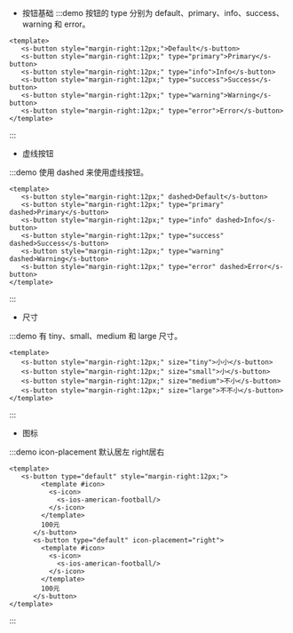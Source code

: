 <!--
 * @Author: your name
 * @Date: 2021-11-12 14:41:14
 * @LastEditTime: 2021-11-12 16:40:25
 * @LastEditors: Please set LastEditors
 * @Description: 打开koroFileHeader查看配置 进行设置: https://github.com/OBKoro1/koro1FileHeader/wiki/%E9%85%8D%E7%BD%AE
 * @FilePath: /stree-design/stree-design/docs/components/button/index.md
-->
- 按钮基础 
:::demo 按钮的 type 分别为 default、primary、info、success、warning 和 error。
```vue
<template>
   <s-button style="margin-right:12px;">Default</s-button>
   <s-button style="margin-right:12px;" type="primary">Primary</s-button>
   <s-button style="margin-right:12px;" type="info">Info</s-button>
   <s-button style="margin-right:12px;" type="success">Success</s-button>
   <s-button style="margin-right:12px;" type="warning">Warning</s-button>
   <s-button style="margin-right:12px;" type="error">Error</s-button>
</template>
```
:::

- 虚线按钮

:::demo 使用 dashed 来使用虚线按钮。
```vue
<template>
   <s-button style="margin-right:12px;" dashed>Default</s-button>
   <s-button style="margin-right:12px;" type="primary" dashed>Primary</s-button>
   <s-button style="margin-right:12px;" type="info" dashed>Info</s-button>
   <s-button style="margin-right:12px;" type="success" dashed>Success</s-button>
   <s-button style="margin-right:12px;" type="warning" dashed>Warning</s-button>
   <s-button style="margin-right:12px;" type="error" dashed>Error</s-button>
</template>
```
:::

- 尺寸

:::demo 有 tiny、small、medium 和 large 尺寸。
```vue
<template>
   <s-button style="margin-right:12px;" size="tiny">小小</s-button>
   <s-button style="margin-right:12px;" size="small">小</s-button>
   <s-button style="margin-right:12px;" size="medium">不小</s-button>
   <s-button style="margin-right:12px;" size="large">不不小</s-button>
</template>
```
:::

- 图标

:::demo icon-placement 默认居左 right居右
```vue
<template>
   <s-button type="default" style="margin-right:12px;">
        <template #icon>
          <s-icon>
            <s-ios-american-football/>
          </s-icon>
        </template>
        100元
      </s-button>
      <s-button type="default" icon-placement="right">
        <template #icon>
          <s-icon>
            <s-ios-american-football/>
          </s-icon>
        </template>
        100元
      </s-button>
</template>
```
:::